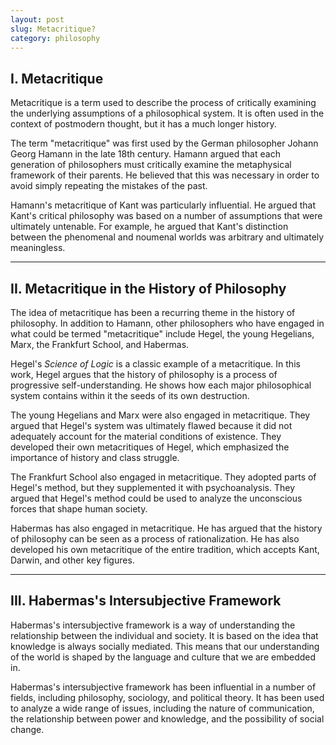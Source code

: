 ```yaml
---
layout: post
slug: Metacritique?
category: philosophy
---
```

## **I. Metacritique**
Metacritique is a term used to describe the process of critically examining the underlying assumptions of a philosophical system. It is often used in the context of postmodern thought, but it has a much longer history.

The term "metacritique" was first used by the German philosopher Johann Georg Hamann in the late 18th century. Hamann argued that each generation of philosophers must critically examine the metaphysical framework of their parents. He believed that this was necessary in order to avoid simply repeating the mistakes of the past.

Hamann's metacritique of Kant was particularly influential. He argued that Kant's critical philosophy was based on a number of assumptions that were ultimately untenable. For example, he argued that Kant's distinction between the phenomenal and noumenal worlds was arbitrary and ultimately meaningless.

---
## **II. Metacritique in the History of Philosophy**
The idea of metacritique has been a recurring theme in the history of philosophy. In addition to Hamann, other philosophers who have engaged in what could be termed  "metacritique" include Hegel, the young Hegelians, Marx, the Frankfurt School, and Habermas.

Hegel's _Science of Logic_ is a classic example of a metacritique. In this work, Hegel argues that the history of philosophy is a process of progressive self-understanding. He shows how each major philosophical system contains within it the seeds of its own destruction.

The young Hegelians and Marx were also engaged in metacritique. They argued that Hegel's system was ultimately flawed because it did not adequately account for the material conditions of existence. They developed their own metacritiques of Hegel, which emphasized the importance of history and class struggle.

The Frankfurt School also engaged in metacritique. They adopted parts of Hegel's method, but they supplemented it with psychoanalysis. They argued that Hegel's method could be used to analyze the unconscious forces that shape human society.

Habermas has also engaged in metacritique. He has argued that the history of philosophy can be seen as a process of rationalization. He has also developed his own metacritique of the entire tradition, which accepts Kant, Darwin, and other key figures.

---
## **III. Habermas's Intersubjective Framework**
Habermas's intersubjective framework is a way of understanding the relationship between the individual and society. It is based on the idea that knowledge is always socially mediated. This means that our understanding of the world is shaped by the language and culture that we are embedded in.

Habermas's intersubjective framework has been influential in a number of fields, including philosophy, sociology, and political theory. It has been used to analyze a wide range of issues, including the nature of communication, the relationship between power and knowledge, and the possibility of social change.

